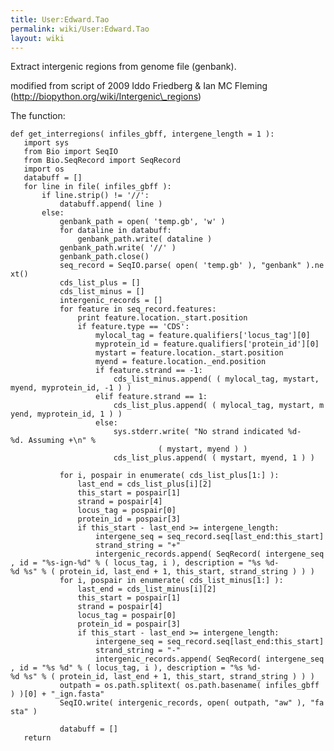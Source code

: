 ```yaml
---
title: User:Edward.Tao
permalink: wiki/User:Edward.Tao
layout: wiki
---
```


Extract intergenic regions from genome file (genbank).

modified from script of 2009 Iddo Friedberg & Ian MC Fleming
(http://biopython.org/wiki/Intergenic\_regions)

The function:

`def get_interregions( infiles_gbff, intergene_length = 1 ):`  
`   import sys`  
`   from Bio import SeqIO`  
`   from Bio.SeqRecord import SeqRecord`  
`   import os`  
`   databuff = []`  
`   for line in file( infiles_gbff ):`  
`       if line.strip() != '//':`  
`           databuff.append( line )`  
`       else:`  
`           genbank_path = open( 'temp.gb', 'w' )`  
`           for dataline in databuff:`  
`               genbank_path.write( dataline )`  
`           genbank_path.write( '//' )`  
`           genbank_path.close()`  
`           seq_record = SeqIO.parse( open( 'temp.gb' ), "genbank" ).next()`  
`           cds_list_plus = []`  
`           cds_list_minus = []`  
`           intergenic_records = []`  
`           for feature in seq_record.features:`  
`               print feature.location._start.position      `  
`               if feature.type == 'CDS':`  
`                   mylocal_tag = feature.qualifiers['locus_tag'][0]`  
`                   myprotein_id = feature.qualifiers['protein_id'][0]`  
`                   mystart = feature.location._start.position`  
`                   myend = feature.location._end.position`  
`                   if feature.strand == -1:`  
`                       cds_list_minus.append( ( mylocal_tag, mystart, myend, myprotein_id, -1 ) )`  
`                   elif feature.strand == 1:`  
`                       cds_list_plus.append( ( mylocal_tag, mystart, myend, myprotein_id, 1 ) )`  
`                   else:`  
`                       sys.stderr.write( "No strand indicated %d-%d. Assuming +\n" % `  
`                                 ( mystart, myend ) )`  
`                       cds_list_plus.append( ( mystart, myend, 1 ) )`  
`       `  
`           for i, pospair in enumerate( cds_list_plus[1:] ):`  
`               last_end = cds_list_plus[i][2]`  
`               this_start = pospair[1]`  
`               strand = pospair[4]`  
`               locus_tag = pospair[0]`  
`               protein_id = pospair[3]`  
`               if this_start - last_end >= intergene_length:`  
`                   intergene_seq = seq_record.seq[last_end:this_start]`  
`                   strand_string = "+"`  
`                   intergenic_records.append( SeqRecord( intergene_seq, id = "%s-ign-%d" % ( locus_tag, i ), description = "%s %d-%d %s" % ( protein_id, last_end + 1, this_start, strand_string ) ) )`  
`           for i, pospair in enumerate( cds_list_minus[1:] ):`  
`               last_end = cds_list_minus[i][2]`  
`               this_start = pospair[1]`  
`               strand = pospair[4]`  
`               locus_tag = pospair[0]`  
`               protein_id = pospair[3]`  
`               if this_start - last_end >= intergene_length:`  
`                   intergene_seq = seq_record.seq[last_end:this_start]`  
`                   strand_string = "-"`  
`                   intergenic_records.append( SeqRecord( intergene_seq, id = "%s %d" % ( locus_tag, i ), description = "%s %d-%d %s" % ( protein_id, last_end + 1, this_start, strand_string ) ) )`  
`           outpath = os.path.splitext( os.path.basename( infiles_gbff ) )[0] + "_ign.fasta"`  
`           SeqIO.write( intergenic_records, open( outpath, "aw" ), "fasta" )`  
`           `  
`           databuff = []`  
`   return`
